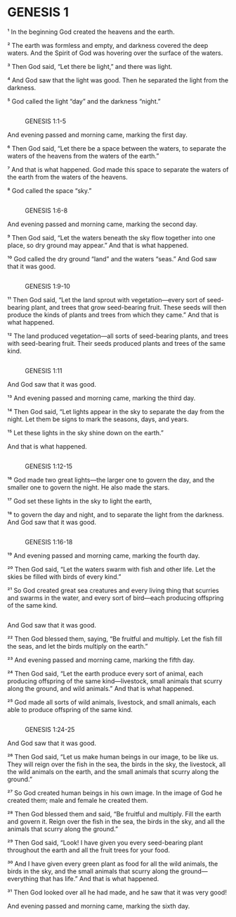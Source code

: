 # GENESIS 1

¹ In the beginning God created the heavens and the earth.&#x20;

² The earth was formless and empty, and darkness covered the deep waters. And the Spirit of God was hovering over the surface of the waters.&#x20;

³ Then God said, “Let there be light,” and there was light.&#x20;

⁴ And God saw that the light was good. Then he separated the light from the darkness.&#x20;

⁵ God called the light “day” and the darkness “night.”&#x20;

<figure><img src="../.gitbook/assets/genesis 1.png" alt=""><figcaption><p>GENESIS 1:1-5</p></figcaption></figure>

And evening passed and morning came, marking the first day.



⁶ Then God said, “Let there be a space between the waters, to separate the waters of the heavens from the waters of the earth.”&#x20;

⁷ And that is what happened. God made this space to separate the waters of the earth from the waters of the heavens.&#x20;

⁸ God called the space “sky.”

<figure><img src="../.gitbook/assets/genesis 1_6-8.png" alt=""><figcaption><p>GENESIS 1:6-8</p></figcaption></figure>

And evening passed and morning came, marking the second day.



⁹ Then God said, “Let the waters beneath the sky flow together into one place, so dry ground may appear.” And that is what happened.&#x20;

¹⁰ God called the dry ground “land” and the waters “seas.” And God saw that it was good.&#x20;

<figure><img src="../.gitbook/assets/gensis 1_9-10 (1).png" alt=""><figcaption><p>GENESIS 1:9-10</p></figcaption></figure>

¹¹ Then God said, “Let the land sprout with vegetation—every sort of seed-bearing plant, and trees that grow seed-bearing fruit. These seeds will then produce the kinds of plants and trees from which they came.” And that is what happened.

¹² The land produced vegetation—all sorts of seed-bearing plants, and trees with seed-bearing fruit. Their seeds produced plants and trees of the same kind.

<figure><img src="../.gitbook/assets/genesis 1_11.png" alt=""><figcaption><p>GENESIS 1:11</p></figcaption></figure>

And God saw that it was good.

¹³ And evening passed and morning came, marking the third day.

¹⁴ Then God said, “Let lights appear in the sky to separate the day from the night. Let them be signs to mark the seasons, days, and years.&#x20;

¹⁵ Let these lights in the sky shine down on the earth.”

And that is what happened.

<figure><img src="../.gitbook/assets/genesis 1_12-15.png" alt=""><figcaption><p>GENESIS 1:12-15</p></figcaption></figure>

¹⁶ God made two great lights—the larger one to govern the day, and the smaller one to govern the night. He also made the stars.&#x20;

¹⁷ God set these lights in the sky to light the earth,&#x20;

¹⁸ to govern the day and night, and to separate the light from the darkness. And God saw that it was good.

<figure><img src="../.gitbook/assets/genesis 1_16-18.png" alt=""><figcaption><p>GENESIS 1:16-18</p></figcaption></figure>

¹⁹ And evening passed and morning came, marking the fourth day.&#x20;



²⁰ Then God said, “Let the waters swarm with fish and other life. Let the skies be filled with birds of every kind.”&#x20;

²¹ So God created great sea creatures and every living thing that scurries and swarms in the water, and every sort of bird—each producing offspring of the same kind.&#x20;

<figure><img src="../.gitbook/assets/genesis 1_20-21.png" alt=""><figcaption></figcaption></figure>

And God saw that it was good.&#x20;

²² Then God blessed them, saying, “Be fruitful and multiply. Let the fish fill the seas, and let the birds multiply on the earth.”&#x20;

²³ And evening passed and morning came, marking the fifth day.&#x20;

²⁴ Then God said, “Let the earth produce every sort of animal, each producing offspring of the same kind—livestock, small animals that scurry along the ground, and wild animals.” And that is what happened.&#x20;

²⁵ God made all sorts of wild animals, livestock, and small animals, each able to produce offspring of the same kind.&#x20;

<figure><img src="../.gitbook/assets/genesis 1_22-25.png" alt=""><figcaption><p>GENESIS 1:24-25</p></figcaption></figure>

And God saw that it was good.&#x20;

²⁶ Then God said, “Let us make human beings in our image, to be like us. They will reign over the fish in the sea, the birds in the sky, the livestock, all the wild animals on the earth, and the small animals that scurry along the ground.”&#x20;

²⁷ So God created human beings in his own image. In the image of God he created them; male and female he created them.&#x20;

²⁸ Then God blessed them and said, “Be fruitful and multiply. Fill the earth and govern it. Reign over the fish in the sea, the birds in the sky, and all the animals that scurry along the ground.”&#x20;

²⁹ Then God said, “Look! I have given you every seed-bearing plant throughout the earth and all the fruit trees for your food.&#x20;

³⁰ And I have given every green plant as food for all the wild animals, the birds in the sky, and the small animals that scurry along the ground—everything that has life.” And that is what happened.&#x20;

³¹ Then God looked over all he had made, and he saw that it was very good!&#x20;

And evening passed and morning came, marking the sixth day.
